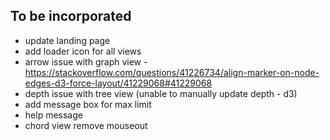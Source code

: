 ## To be incorporated
* update landing page
* add loader icon for all views
* arrow issue with graph view - https://stackoverflow.com/questions/41226734/align-marker-on-node-edges-d3-force-layout/41229068#41229068
* depth issue with tree view (unable to manually update depth - d3)
* add message box for max limit
* help message
* chord view remove mouseout 
